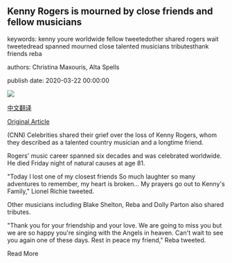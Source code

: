 ## Kenny Rogers is mourned by close friends and fellow musicians

keywords: kenny youre worldwide fellow tweetedother shared rogers wait tweetedread spanned mourned close talented musicians tributesthank friends reba

authors: Christina Maxouris, Alta Spells

publish date: 2020-03-22 00:00:00

![](https://cdn.cnn.com/cnnnext/dam/assets/200321034717-01-kenny-rogers-file-super-tease.jpg)

[中文翻译](Kenny%20Rogers%20is%20mourned%20by%20close%20friends%20and%20fellow%20musicians_zh.md)

[Original Article](https://edition.cnn.com/2020/03/22/entertainment/kenny-rogers-country-singer-tributes/index.html)

(CNN) Celebrities shared their grief over the loss of Kenny Rogers, whom they described as a talented country musician and a longtime friend.

Rogers' music career spanned six decades and was celebrated worldwide. He died Friday night of natural causes at age 81.

"Today I lost one of my closest friends So much laughter so many adventures to remember, my heart is broken... My prayers go out to Kenny's Family," Lionel Richie tweeted.

Other musicians including Blake Shelton, Reba and Dolly Parton also shared tributes.

"Thank you for your friendship and your love. We are going to miss you but we are so happy you're singing with the Angels in heaven. Can't wait to see you again one of these days. Rest in peace my friend," Reba tweeted.

Read More
